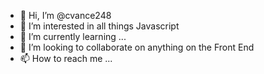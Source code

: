 - 👋 Hi, I’m @cvance248
- 👀 I’m interested in all things Javascript
- 🌱 I’m currently learning ...
- 💞️ I’m looking to collaborate on anything on the Front End
- 📫 How to reach me ...

<!---
cvance248/cvance248 is a ✨ special ✨ repository because its `README.md` (this file) appears on your GitHub profile.
You can click the Preview link to take a look at your changes.
--->

